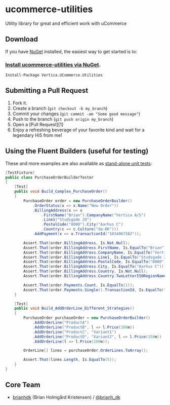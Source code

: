 # ucommerce-utilities
Utility library for great and efficient work with uCommerce

## Download

If you have [NuGet](http://nuget.org) installed, the easiest way to get started is to: 

### [Install ucommerce-utilities via NuGet](https://google.com).

```
Install-Package Vertica.UCommerce.Utilities
```

## Submitting a Pull Request

1. Fork it.
2. Create a branch (`git checkout -b my_branch`)
3. Commit your changes (`git commit -am "Some good message"`)
4. Push to the branch (`git push origin my_branch`)
5. Open a [Pull Request][1]
6. Enjoy a refreshing beverage of your favorite kind and wait for a legendary Hi5 from me!

## Using the Fluent Builders (useful for testing)

These and more examples are also available as [stand-alone unit tests](https://github.com/vertica-as/ucommerce-utilities/tree/master/src/Tests/Testing/Builders):

```csharp
[TestFixture]
public class PurchaseOrderBuilderTester
{
    [Test]
    public void Build_Complex_PurchaseOrder()
    {
        PurchaseOrder order = new PurchaseOrderBuilder()
            .OrderStatus(x => x.Name("New Order"))
            .BillingAddress(x => x
                .FirstName("Brian").CompanyName("Vertica A/S")
                .Line1("Studsgade 29")
                .PostalCode("8000").City("Aarhus C")
                .Country(c => c.Culture("da-DK")))
            .AddPayment(x => x.TransactionId("1034967282"));

        Assert.That(order.BillingAddress, Is.Not.Null);
        Assert.That(order.BillingAddress.FirstName, Is.EqualTo("Brian"));
        Assert.That(order.BillingAddress.CompanyName, Is.EqualTo("Vertica A/S"));
        Assert.That(order.BillingAddress.Line1, Is.EqualTo("Studsgade 29"));
        Assert.That(order.BillingAddress.PostalCode, Is.EqualTo("8000"));
        Assert.That(order.BillingAddress.City, Is.EqualTo("Aarhus C"));
        Assert.That(order.BillingAddress.Country, Is.Not.Null);
        Assert.That(order.BillingAddress.Country.TwoLetterISORegionName, Is.EqualTo("DK"));

        Assert.That(order.Payments.Count, Is.EqualTo(1));
        Assert.That(order.Payments.Single().TransactionId, Is.EqualTo("1034967282"));
    }

    [Test]
    public void Build_AddOrderLine_Different_Strategies()
    {
        PurchaseOrder purchaseOrder = new PurchaseOrderBuilder()
            .AddOrderLine("ProductA")
            .AddOrderLine("ProductB", l => l.Price(100m))
            .AddOrderLine("ProductC", "Variant1")
            .AddOrderLine("ProductD", "Variant2", l => l.Price(150m))
            .AddOrderLine(l => l.Price(200m));

        OrderLine[] lines = purchaseOrder.OrderLines.ToArray();

        Assert.That(lines.Length, Is.EqualTo(5));
    }
}
```

## Core Team

 - [brianhdk](https://github.com/brianhdk) (Brian Holmgård Kristensen) / [@brianh_dk](https://twitter.com/brianh_dk)
